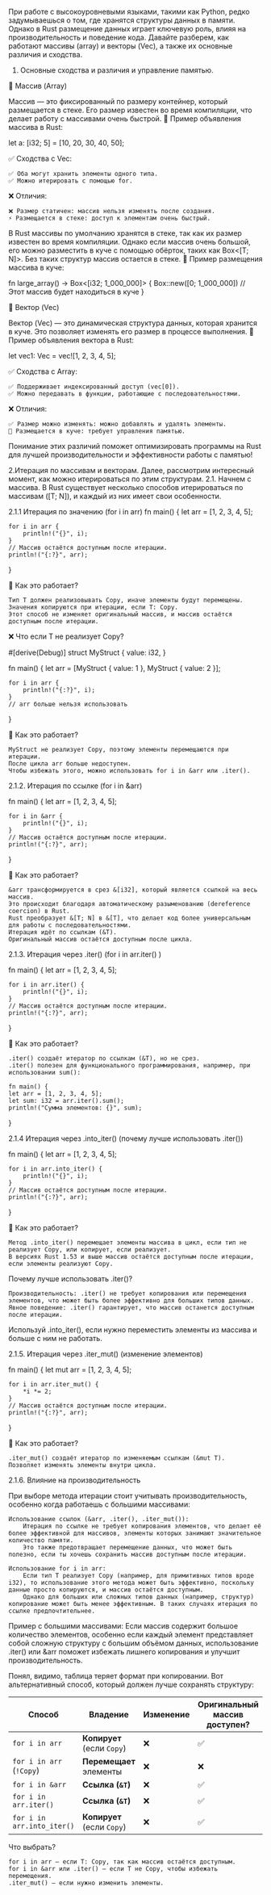 При работе с высокоуровневыми языками, такими как Python, редко задумываешься о том, где хранятся структуры данных в памяти. Однако в Rust размещение данных играет ключевую роль, влияя на производительность и поведение кода. Давайте разберем, как работают массивы (array) и векторы (Vec), а также их основные различия и сходства.

1. Основные сходства и различия и управление памятью. 

🔹 Массив (Array)

Массив — это фиксированный по размеру контейнер, который размещается в стеке. Его размер известен во время компиляции, что делает работу с массивами очень быстрой.
📌 Пример объявления массива в Rust:

let a: [i32; 5] = [10, 20, 30, 40, 50];

✅ Сходства с Vec:

    ✅ Оба могут хранить элементы одного типа.
    ✅ Можно итерировать с помощью for.

❌ Отличия:

    ❌ Размер статичен: массив нельзя изменять после создания.
    ⚡ Размещается в стеке: доступ к элементам очень быстрый.

В Rust массивы по умолчанию хранятся в стеке, так как их размер известен во время компиляции. Однако если массив очень большой, его можно разместить в куче с помощью обёрток, таких как Box<[T; N]>. Без таких структур массив остается в стеке.
📌 Пример размещения массива в куче:

fn large_array() -> Box<[i32; 1_000_000]> {
    Box::new([0; 1_000_000]) // Этот массив будет находиться в куче
}

🔹 Вектор (Vec)

Вектор (Vec) — это динамическая структура данных, которая хранится в куче. Это позволяет изменять его размер в процессе выполнения.
📌 Пример объявления вектора в Rust:

let vec1: Vec<i32> = vec![1, 2, 3, 4, 5];


✅ Сходства с Array:

    ✅ Поддерживает индексированный доступ (vec[0]).
    ✅ Можно передавать в функции, работающие с последовательностями.

❌ Отличия:

    ✅ Размер можно изменять: можно добавлять и удалять элементы.
    🔄 Размещается в куче: требует управления памятью.

Понимание этих различий поможет оптимизировать программы на Rust для лучшей производительности и эффективности работы с памятью! 

2.Итерация по массивам и векторам.
Далее, рассмотрим интересный момент, как можно итерироваться по этим структурам. 
2.1. Начнем с массива.
В Rust существует несколько способов итерироваться по массивам ([T; N]), и каждый из них имеет свои особенности.

2.1.1 Итерация по значению (for i in arr)
fn main() {
    let arr = [1, 2, 3, 4, 5];
    
    for i in arr {
        println!("{}", i);
    }
    // Массив остаётся доступным после итерации.
    println!("{:?}", arr);
}

🔹 Как это работает?

    Тип T должен реализовывать Copy, иначе элементы будут перемещены.
    Значения копируются при итерации, если T: Copy.
    Этот способ не изменяет оригинальный массив, и массив остаётся доступным после итерации.

❌ Что если T не реализует Copy?

#[derive(Debug)]
struct MyStruct {
    value: i32,
}

fn main() {
    let arr = [MyStruct { value: 1 }, MyStruct { value: 2 }];
    
    for i in arr {
        println!("{:?}", i);
    }
    // arr больше нельзя использовать
}

🔹 Как это работает?

    MyStruct не реализует Copy, поэтому элементы перемещаются при итерации.
    После цикла arr больше недоступен.
    Чтобы избежать этого, можно использовать for i in &arr или .iter().

2.1.2.  Итерация по ссылке (for i in &arr)

fn main() {
    let arr = [1, 2, 3, 4, 5];
    
    for i in &arr {
        println!("{}", i);
    }
    // Массив остаётся доступным после итерации.
    println!("{:?}", arr);
}

🔹 Как это работает?

    &arr трансформируется в срез &[i32], который является ссылкой на весь массив.
    Это происходит благодаря автоматическому разыменованию (dereference coercion) в Rust.
    Rust преобразует &[T; N] в &[T], что делает код более универсальным для работы с последовательностями.
    Итерация идёт по ссылкам (&T).
    Оригинальный массив остаётся доступным после цикла.

2.1.3. Итерация через .iter() (for i in arr.iter() )

fn main() {
    let arr = [1, 2, 3, 4, 5];
    
    for i in arr.iter() {
        println!("{}", i);
    }
    // Массив остаётся доступным после итерации.
    println!("{:?}", arr);
}

🔹 Как это работает?

    .iter() создаёт итератор по ссылкам (&T), но не срез.
    .iter() полезен для функционального программирования, например, при использовании sum():

    fn main() {
    let arr = [1, 2, 3, 4, 5];
    let sum: i32 = arr.iter().sum();
    println!("Сумма элементов: {}", sum);
}

2.1.4 Итерация через .into_iter() (почему лучше использовать .iter())

fn main() {
    let arr = [1, 2, 3, 4, 5];
    
    for i in arr.into_iter() {
        println!("{}", i);
    }
    // Массив остаётся доступным после итерации.
    println!("{:?}", arr);
}

🔹 Как это работает?

    Метод .into_iter() перемещает элементы массива в цикл, если тип не реализует Copy, или копирует, если реализует.
    В версиях Rust 1.53 и выше массив остаётся доступным после итерации, если элементы реализуют Copy.

Почему лучше использовать .iter()?

    Производительность: .iter() не требует копирования или перемещения элементов, что может быть более эффективно для больших типов данных.
    Явное поведение: .iter() гарантирует, что массив останется доступным после итерации.

Используй .into_iter(), если нужно переместить элементы из массива и больше с ним не работать.

2.1.5. Итерация через .iter_mut() (изменение элементов)

fn main() {
    let mut arr = [1, 2, 3, 4, 5];
    
    for i in arr.iter_mut() {
        *i *= 2;
    }
    // Массив остаётся доступным после итерации.
    println!("{:?}", arr);
}

🔹 Как это работает?

    .iter_mut() создаёт итератор по изменяемым ссылкам (&mut T).
    Позволяет изменять элементы внутри цикла.

2.1.6. Влияние на производительность

При выборе метода итерации стоит учитывать производительность, особенно когда работаешь с большими массивами:

    Использование ссылок (&arr, .iter(), .iter_mut()):
        Итерация по ссылке не требует копирования элементов, что делает её более эффективной для массивов, элементы которых занимают значительное количество памяти.
        Это также предотвращает перемещение данных, что может быть полезно, если ты хочешь сохранить массив доступным после итерации.

    Использование for i in arr:
        Если тип T реализует Copy (например, для примитивных типов вроде i32), то использование этого метода может быть эффективно, поскольку данные просто копируются, и массив остаётся доступным.
        Однако для больших или сложных типов данных (например, структур) копирование может быть менее эффективным. В таких случаях итерация по ссылке предпочтительнее.

Пример с большими массивами: Если массив содержит большое количество элементов, особенно если каждый элемент представляет собой сложную структуру с большим объёмом данных, использование .iter() или &arr поможет избежать лишнего копирования и улучшит производительность.


Понял, видимо, таблица теряет формат при копировании. Вот альтернативный способ, который должен лучше сохранять структуру:

| Способ                    | Владение                      | Изменение | Оригинальный массив доступен? |
| ------------------------- | ----------------------------- | --------- | ----------------------------- |
| `for i in arr`            | **Копирует** (если `Copy`)    | ❌         | ✅                             |
| `for i in arr` (`!Copy`)  | **Перемещает** элементы       | ❌         | ❌                             |
| `for i in &arr`           | **Ссылка (`&T`)**             | ❌         | ✅                             |
| `for i in arr.iter()`     | **Ссылка (`&T`)**             | ❌         | ✅                             |
| `for i in arr.into_iter()`| **Копирует** (если `Copy`)    | ❌         | ✅                             |


Что выбрать?

    for i in arr — если T: Copy, так как массив остаётся доступным.
    for i in &arr или .iter() — если T не Copy, чтобы избежать перемещения.
    .iter_mut() — если нужно изменить элементы.


